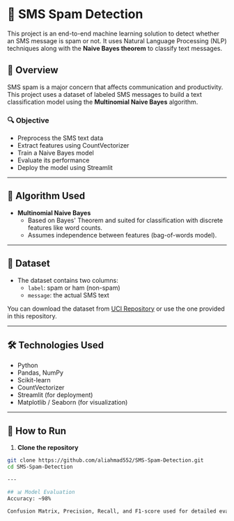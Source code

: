 # 📩 SMS Spam Detection

This project is an end-to-end machine learning solution to detect whether an SMS message is spam or not. It uses Natural Language Processing (NLP) techniques along with the **Naive Bayes theorem** to classify text messages.

## 📌 Overview

SMS spam is a major concern that affects communication and productivity. This project uses a dataset of labeled SMS messages to build a text classification model using the **Multinomial Naive Bayes** algorithm.

### 🔍 Objective

- Preprocess the SMS text data  
- Extract features using CountVectorizer  
- Train a Naive Bayes model  
- Evaluate its performance  
- Deploy the model using Streamlit

---

## 🧠 Algorithm Used

- **Multinomial Naive Bayes**
  - Based on Bayes' Theorem and suited for classification with discrete features like word counts.
  - Assumes independence between features (bag-of-words model).

---

## 📁 Dataset

- The dataset contains two columns:
  - `label`: spam or ham (non-spam)
  - `message`: the actual SMS text

You can download the dataset from [UCI Repository](https://archive.ics.uci.edu/ml/datasets/sms+spam+collection) or use the one provided in this repository.

---

## 🛠️ Technologies Used

- Python
- Pandas, NumPy
- Scikit-learn
- CountVectorizer
- Streamlit (for deployment)
- Matplotlib / Seaborn (for visualization)

---

## 🚀 How to Run

1. **Clone the repository**  
```bash
git clone https://github.com/aliahmad552/SMS-Spam-Detection.git
cd SMS-Spam-Detection

---

## 📊 Model Evaluation
Accuracy: ~98%

Confusion Matrix, Precision, Recall, and F1-score used for detailed evaluation.

